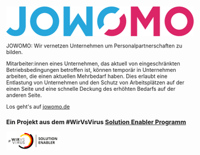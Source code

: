 <a href="https://jowomo.de"><img src="frontend/static/images/logo.svg" height="80px" /></a>

JOWOMO: Wir vernetzen Unternehmen um Personalpartnerschaften zu bilden.

Mitarbeiter:innen eines Unternehmen, das aktuell von eingeschränkten Betriebsbedingungen betroffen ist, können temporär in Unternehmen arbeiten, die einen aktuellen Mehrbedarf haben. Dies erlaubt eine Entlastung von Unternehmen und den Schutz von Arbeitsplätzen auf der einen Seite und eine schnelle Deckung des erhöhten Bedarfs auf der anderen Seite.

Los geht's auf [jowomo.de](https://jowomo.de)


### Ein Projekt aus dem #WirVsVirus [Solution Enabler Programm](https://wirvsvirus.org/solution-enabler/)

<img src="frontend/static/images/sponsors/enabler.png" height="50px" />
